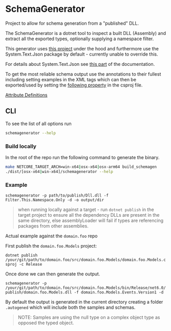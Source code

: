 # SchemaGenerator

Project to allow for schema generation from a "published" DLL.

The SchemaGenerator is a dotnet tool to inspect a built DLL (Assembly) and extract all the exported types, optionally supplying a namespace filter.

This generator uses [this project](https://github.com/RicoSuter/NJsonSchema) under the hood and furthermore use the System.Text.Json package by default - currently unable to override this.

For details about System.Text.Json see [this part](https://github.com/RicoSuter/NJsonSchema/wiki/JsonSchemaGenerator#systemtextjson-vs-newtonsoftjson) of the documentation.

To get the most reliable schema output use the annotations to their fullest including setting examples in the XML tags which can then be exported/used by setting the [following property](https://github.com/RicoSuter/NJsonSchema/wiki/XML-Documentation#define-examples) in the csproj file. 

[Attribute Definitions](https://github.com/RicoSuter/NJsonSchema/wiki/JsonSchemaGenerator#provided-njsonschema-attributes)

## CLI

To see the list of all options run

```sh
schemagenerator --help
```

### Build locally

In the root of the repo run the following command to generate the binary.

```sh
make NETCORE_TARGET_ARCH=win-x64|osx-x64|osx-arm64 build_schemagen
./dist/[osx-x64|win-x64]/schemagenerator --help
```

### Example

`schemagenerator -p path/to/publish/Dll.dll -f Filter.This.Namespace.Only -d -o output/dir`

> when running locally against a target - run `dotnet publish` in the target project to ensure all the dependency DLLs are present in the same directory, else assemblyLoader will fail if types are referencing packages from other assemblies.

Actual example against the `domain.foo` repo

First publish the `domain.foo.Models` project:

`dotnet publish /your/git/path/to/domain.foo/src/domain.foo.Models/domain.foo.Models.csproj -c Release`

Once done we can then generate the output.

`schemagenerator -p /your/git/path/to/domain.foo/src/domain.foo.Models/bin/Release/net6.0/publish/domain.foo.Models.dll -f domain.foo.Models.Events.Version1 -d`

By default the output is generated in the current directory creating a folder `.autogened` which will include both the samples and schemas.

> NOTE: Samples are using the null type on a complex object type as opposed the typed object.
